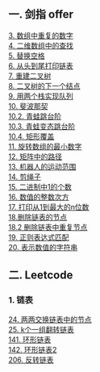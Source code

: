## 一. 剑指 offer
[3. 数组中重复的数字](https://github.com/HowieYuan/CodingInterviews/blob/master/src/main/java/offer/problem3/Three.java)<br />
[4. 二维数组中的查找](https://github.com/HowieYuan/CodingInterviews/blob/master/src/main/java/offer/problem4/Four.java)<br />
[5. 替换空格](https://github.com/HowieYuan/CodingInterviews/blob/master/src/main/java/offer/problem5/Five.java)<br />
[6. 从头到尾打印链表](https://github.com/HowieYuan/CodingInterviews/blob/master/src/main/java/offer/problem6/Six.java)<br />
[7. 重建二叉树](https://github.com/HowieYuan/CodingInterviews/blob/master/src/main/java/offer/problem7/Seven.java)<br />
[8. 二叉树的下一个结点](https://github.com/HowieYuan/CodingInterviews/blob/master/src/main/java/offer/problem8/Eight.java)<br />
[9. 用两个栈实现队列](https://github.com/HowieYuan/CodingInterviews/blob/master/src/main/java/offer/problem9/Nine.java)<br />
[10. 斐波那契](https://github.com/HowieYuan/CodingInterviews/blob/master/src/main/java/offer/problem10/Ten.java)<br />
[10.2. 青蛙跳台阶](https://github.com/HowieYuan/CodingInterviews/blob/master/src/main/java/offer/problem10/Ten2.java)<br />
[10.3. 青蛙变态跳台阶](https://github.com/HowieYuan/CodingInterviews/blob/master/src/main/java/offer/problem10/Ten3.java)<br />
[10.4. 矩形覆盖](https://github.com/HowieYuan/CodingInterviews/blob/master/src/main/java/offer/problem10/Ten4.java)<br />
[11. 旋转数组的最小数字](https://github.com/HowieYuan/CodingInterviews/blob/master/src/main/java/offer/problem11/Eleven.java)<br />
[12. 矩阵中的路径](https://github.com/HowieYuan/CodingInterviews/blob/master/src/main/java/offer/problem12/Twelve.java)<br />
[13. 机器人的运动范围](https://github.com/HowieYuan/CodingInterviews/blob/master/src/main/java/offer/problem13/Thirteen.java)<br />
[14. 剪绳子](https://github.com/HowieYuan/CodingInterviews/blob/master/src/main/java/offer/problem14/Fourteen.java)<br />
[15. 二进制中1的个数](https://github.com/HowieYuan/CodingInterviews/blob/master/src/main/java/offer/problem15/Fifteen.java)<br />
[16. 数值的整数次方](https://github.com/HowieYuan/CodingInterviews/blob/master/src/main/java/offer/problem16/Power.java)<br />
[17. 打印从1到最大的n位数](https://github.com/HowieYuan/CodingInterviews/blob/master/src/main/java/offer/problem17/ToMax.java)<br />
[18.删除链表的节点](https://github.com/HowieYuan/CodingInterviews/blob/master/src/main/java/offer/problem18/DeleteNode.java)<br />
[18.2 删除链表中重复节点](https://github.com/HowieYuan/CodingInterviews/blob/master/src/main/java/offer/problem18/DeleteDuplication.java)<br />
[19. 正则表达式匹配](https://github.com/HowieYuan/CodingInterviews/blob/master/src/main/java/offer/problem19/MatchRegularExpression.java)<br />
[20. 表示数值的字符串](https://github.com/HowieYuan/CodingInterviews/blob/master/src/main/java/offer/problem20/IsNumeric.java)<br />

## 二. Leetcode
### 1. 链表
[24. 两两交换链表中的节点](https://github.com/HowieYuan/CodingInterviews/blob/master/src/main/java/leetcode/linkedList/SwapNodes.java)<br />
[25. k个一组翻转链表](https://github.com/HowieYuan/CodingInterviews/blob/master/src/main/java/leetcode/linkedList/ReverseNodesInKGroup.java)<br />
[141. 环形链表](https://github.com/HowieYuan/CodingInterviews/blob/master/src/main/java/leetcode/linkedList/LinkedListCycle.java)<br />
[142. 环形链表2](https://github.com/HowieYuan/CodingInterviews/blob/master/src/main/java/leetcode/linkedList/LinkedListCycle2.java)<br />
[206. 反转链表](https://github.com/HowieYuan/CodingInterviews/blob/master/src/main/java/leetcode/linkedList/Reverse.java)<br />
